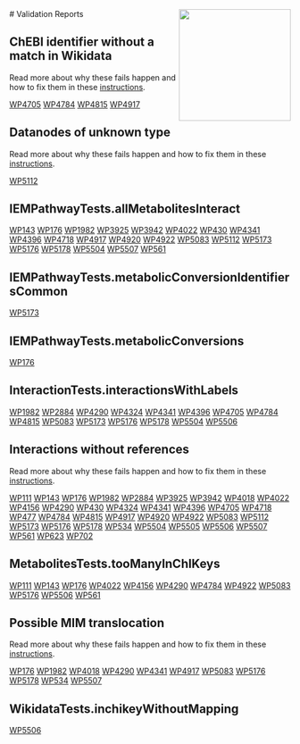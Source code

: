 <img style="float: right; width: 200px" src="https://upload.wikimedia.org/wikipedia/commons/thumb/8/83/Wplogo_with_text_500.png/640px-Wplogo_with_text_500.png" />
# Validation Reports

## ChEBI identifier without a match in Wikidata


Read more about why these fails happen and how to fix them in these [instructions](https://www.wikipathways.org/WikiPathwaysCurator/WikidataTests/chebiWithoutMapping).

[WP4705](reports/WP4705#chebi-identifier-without-a-match-in-wikidata) [WP4784](reports/WP4784#chebi-identifier-without-a-match-in-wikidata) [WP4815](reports/WP4815#chebi-identifier-without-a-match-in-wikidata) [WP4917](reports/WP4917#chebi-identifier-without-a-match-in-wikidata) 

## Datanodes of unknown type


Read more about why these fails happen and how to fix them in these [instructions](https://www.wikipathways.org/WikiPathwaysCurator/DataNodesTests/unknownTypes).

[WP5112](reports/WP5112#datanodes-of-unknown-type) 

## IEMPathwayTests.allMetabolitesInteract

[WP143](reports/WP143#iempathwaytestsallmetabolitesinteract) [WP176](reports/WP176#iempathwaytestsallmetabolitesinteract) [WP1982](reports/WP1982#iempathwaytestsallmetabolitesinteract) [WP3925](reports/WP3925#iempathwaytestsallmetabolitesinteract) [WP3942](reports/WP3942#iempathwaytestsallmetabolitesinteract) [WP4022](reports/WP4022#iempathwaytestsallmetabolitesinteract) [WP430](reports/WP430#iempathwaytestsallmetabolitesinteract) [WP4341](reports/WP4341#iempathwaytestsallmetabolitesinteract) [WP4396](reports/WP4396#iempathwaytestsallmetabolitesinteract) [WP4718](reports/WP4718#iempathwaytestsallmetabolitesinteract) [WP4917](reports/WP4917#iempathwaytestsallmetabolitesinteract) [WP4920](reports/WP4920#iempathwaytestsallmetabolitesinteract) [WP4922](reports/WP4922#iempathwaytestsallmetabolitesinteract) [WP5083](reports/WP5083#iempathwaytestsallmetabolitesinteract) [WP5112](reports/WP5112#iempathwaytestsallmetabolitesinteract) [WP5173](reports/WP5173#iempathwaytestsallmetabolitesinteract) [WP5176](reports/WP5176#iempathwaytestsallmetabolitesinteract) [WP5178](reports/WP5178#iempathwaytestsallmetabolitesinteract) [WP5504](reports/WP5504#iempathwaytestsallmetabolitesinteract) [WP5507](reports/WP5507#iempathwaytestsallmetabolitesinteract) [WP561](reports/WP561#iempathwaytestsallmetabolitesinteract) 

## IEMPathwayTests.metabolicConversionIdentifiersCommon

[WP5173](reports/WP5173#iempathwaytestsmetabolicconversionidentifierscommon) 

## IEMPathwayTests.metabolicConversions

[WP176](reports/WP176#iempathwaytestsmetabolicconversions) 

## InteractionTests.interactionsWithLabels

[WP1982](reports/WP1982#interactiontestsinteractionswithlabels) [WP2884](reports/WP2884#interactiontestsinteractionswithlabels) [WP4290](reports/WP4290#interactiontestsinteractionswithlabels) [WP4324](reports/WP4324#interactiontestsinteractionswithlabels) [WP4341](reports/WP4341#interactiontestsinteractionswithlabels) [WP4396](reports/WP4396#interactiontestsinteractionswithlabels) [WP4705](reports/WP4705#interactiontestsinteractionswithlabels) [WP4784](reports/WP4784#interactiontestsinteractionswithlabels) [WP4815](reports/WP4815#interactiontestsinteractionswithlabels) [WP5083](reports/WP5083#interactiontestsinteractionswithlabels) [WP5173](reports/WP5173#interactiontestsinteractionswithlabels) [WP5176](reports/WP5176#interactiontestsinteractionswithlabels) [WP5178](reports/WP5178#interactiontestsinteractionswithlabels) [WP5504](reports/WP5504#interactiontestsinteractionswithlabels) [WP5506](reports/WP5506#interactiontestsinteractionswithlabels) 

## Interactions without references


Read more about why these fails happen and how to fix them in these [instructions](https://www.wikipathways.org/WikiPathwaysCurator/CovidDiseaseMapsTests/interactionsWithoutReferences).

[WP111](reports/WP111#interactions-without-references) [WP143](reports/WP143#interactions-without-references) [WP176](reports/WP176#interactions-without-references) [WP1982](reports/WP1982#interactions-without-references) [WP2884](reports/WP2884#interactions-without-references) [WP3925](reports/WP3925#interactions-without-references) [WP3942](reports/WP3942#interactions-without-references) [WP4018](reports/WP4018#interactions-without-references) [WP4022](reports/WP4022#interactions-without-references) [WP4156](reports/WP4156#interactions-without-references) [WP4290](reports/WP4290#interactions-without-references) [WP430](reports/WP430#interactions-without-references) [WP4324](reports/WP4324#interactions-without-references) [WP4341](reports/WP4341#interactions-without-references) [WP4396](reports/WP4396#interactions-without-references) [WP4705](reports/WP4705#interactions-without-references) [WP4718](reports/WP4718#interactions-without-references) [WP477](reports/WP477#interactions-without-references) [WP4784](reports/WP4784#interactions-without-references) [WP4815](reports/WP4815#interactions-without-references) [WP4917](reports/WP4917#interactions-without-references) [WP4920](reports/WP4920#interactions-without-references) [WP4922](reports/WP4922#interactions-without-references) [WP5083](reports/WP5083#interactions-without-references) [WP5112](reports/WP5112#interactions-without-references) [WP5173](reports/WP5173#interactions-without-references) [WP5176](reports/WP5176#interactions-without-references) [WP5178](reports/WP5178#interactions-without-references) [WP534](reports/WP534#interactions-without-references) [WP5504](reports/WP5504#interactions-without-references) [WP5505](reports/WP5505#interactions-without-references) [WP5506](reports/WP5506#interactions-without-references) [WP5507](reports/WP5507#interactions-without-references) [WP561](reports/WP561#interactions-without-references) [WP623](reports/WP623#interactions-without-references) [WP702](reports/WP702#interactions-without-references) 

## MetabolitesTests.tooManyInChIKeys

[WP111](reports/WP111#metabolitesteststoomanyinchikeys) [WP143](reports/WP143#metabolitesteststoomanyinchikeys) [WP176](reports/WP176#metabolitesteststoomanyinchikeys) [WP4022](reports/WP4022#metabolitesteststoomanyinchikeys) [WP4156](reports/WP4156#metabolitesteststoomanyinchikeys) [WP4290](reports/WP4290#metabolitesteststoomanyinchikeys) [WP4784](reports/WP4784#metabolitesteststoomanyinchikeys) [WP4922](reports/WP4922#metabolitesteststoomanyinchikeys) [WP5083](reports/WP5083#metabolitesteststoomanyinchikeys) [WP5176](reports/WP5176#metabolitesteststoomanyinchikeys) [WP5506](reports/WP5506#metabolitesteststoomanyinchikeys) [WP561](reports/WP561#metabolitesteststoomanyinchikeys) 

## Possible MIM translocation


Read more about why these fails happen and how to fix them in these [instructions](https://www.wikipathways.org/WikiPathwaysCurator/InteractionTests/possibleTranslocations).

[WP176](reports/WP176#possible-mim-translocation) [WP1982](reports/WP1982#possible-mim-translocation) [WP4018](reports/WP4018#possible-mim-translocation) [WP4290](reports/WP4290#possible-mim-translocation) [WP4341](reports/WP4341#possible-mim-translocation) [WP4917](reports/WP4917#possible-mim-translocation) [WP5083](reports/WP5083#possible-mim-translocation) [WP5176](reports/WP5176#possible-mim-translocation) [WP5178](reports/WP5178#possible-mim-translocation) [WP534](reports/WP534#possible-mim-translocation) [WP5507](reports/WP5507#possible-mim-translocation) 

## WikidataTests.inchikeyWithoutMapping

[WP5506](reports/WP5506#wikidatatestsinchikeywithoutmapping) 

